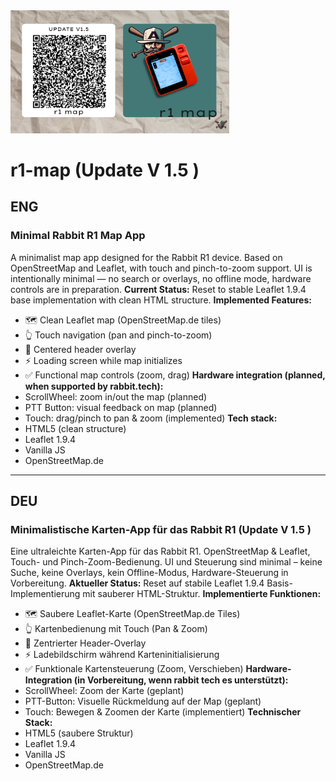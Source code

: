 <img width="350" src="https://raw.githubusercontent.com/atomlabor/r1-map/main/r1%20map.png" alt="r1-map">

# r1-map (Update V 1.5 )
## ENG
### Minimal Rabbit R1 Map App
A minimalist map app designed for the Rabbit R1 device. Based on OpenStreetMap and Leaflet, with touch and pinch-to-zoom support. UI is intentionally minimal — no search or overlays, no offline mode, hardware controls are in preparation.
**Current Status:** Reset to stable Leaflet 1.9.4 base implementation with clean HTML structure.
**Implemented Features:**
- 🗺️ Clean Leaflet map (OpenStreetMap.de tiles)
- 👆 Touch navigation (pan and pinch-to-zoom)
- 🎯 Centered header overlay
- ⚡ Loading screen while map initializes
- ✅ Functional map controls (zoom, drag)
**Hardware integration (planned, when supported by rabbit.tech):**
- ScrollWheel: zoom in/out the map (planned)
- PTT Button: visual feedback on map (planned)
- Touch: drag/pinch to pan & zoom (implemented)
**Tech stack:**
- HTML5 (clean structure)
- Leaflet 1.9.4
- Vanilla JS
- OpenStreetMap.de
---
## DEU
### Minimalistische Karten-App für das Rabbit R1 (Update V 1.5 )
Eine ultraleichte Karten-App für das Rabbit R1. OpenStreetMap & Leaflet, Touch- und Pinch-Zoom-Bedienung. UI und Steuerung sind minimal – keine Suche, keine Overlays, kein Offline-Modus, Hardware-Steuerung in Vorbereitung.
**Aktueller Status:** Reset auf stabile Leaflet 1.9.4 Basis-Implementierung mit sauberer HTML-Struktur.
**Implementierte Funktionen:**
- 🗺️ Saubere Leaflet-Karte (OpenStreetMap.de Tiles)
- 👆 Kartenbedienung mit Touch (Pan & Zoom)
- 🎯 Zentrierter Header-Overlay
- ⚡ Ladebildschirm während Karteninitialisierung
- ✅ Funktionale Kartensteuerung (Zoom, Verschieben)
**Hardware-Integration (in Vorbereitung, wenn rabbit tech es unterstützt):**
- ScrollWheel: Zoom der Karte (geplant)
- PTT-Button: Visuelle Rückmeldung auf der Map (geplant)
- Touch: Bewegen & Zoomen der Karte (implementiert)
**Technischer Stack:**
- HTML5 (saubere Struktur)
- Leaflet 1.9.4
- Vanilla JS
- OpenStreetMap.de
